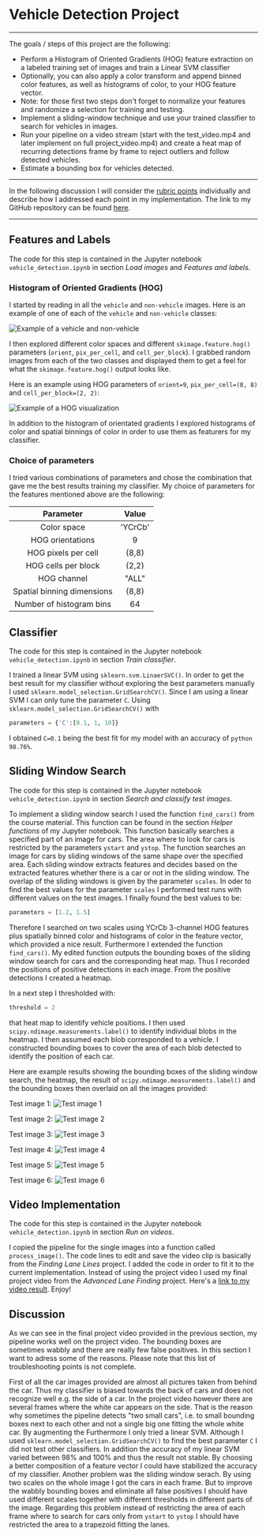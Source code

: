 # **Vehicle Detection Project**
---

The goals / steps of this project are the following:

* Perform a Histogram of Oriented Gradients (HOG) feature extraction on a labeled training set of images and train a Linear SVM classifier
* Optionally, you can also apply a color transform and append binned color features, as well as histograms of color, to your HOG feature vector. 
* Note: for those first two steps don't forget to normalize your features and randomize a selection for training and testing.
* Implement a sliding-window technique and use your trained classifier to search for vehicles in images.
* Run your pipeline on a video stream (start with the test_video.mp4 and later implement on full project_video.mp4) and create a heat map of recurring detections frame by frame to reject outliers and follow detected vehicles.
* Estimate a bounding box for vehicles detected.

---

In the following discussion I will consider the [rubric points](https://review.udacity.com/#!/rubrics/513/view) individually and describe how I addressed each point in my implementation. The link to my GitHub repository can be found [here](https://github.com/urs-waldmann/CarND-Vehicle-Detection). 

---

## Features and Labels

The code for this step is contained in the Jupyter notebook `vehicle_detection.ipynb` in section *Load images* and *Features and labels*.

### Histogram of Oriented Gradients (HOG)

I started by reading in all the `vehicle` and `non-vehicle` images.  Here is an example of one of each of the `vehicle` and `non-vehicle` classes:

![Example of a vehicle and non-vehicle](./output_images/car_notcar.png)

I then explored different color spaces and different `skimage.feature.hog()` parameters (`orient`, `pix_per_cell`, and `cell_per_block`).  I grabbed random images from each of the two classes and displayed them to get a feel for what the `skimage.feature.hog()` output looks like.

Here is an example using HOG parameters of `orient=9`, `pix_per_cell=(8, 8)` and `cell_per_block=(2, 2)`:

![Example of a HOG visualization](./output_images/HOG_visualization.png)

In addition to the histogram of orientated gradients I explored histograms of color and spatial binnings of color in order to use them as featurers for my classifier.

### Choice of parameters

I tried various combinations of parameters and chose the combination that gave me the best results training my classifier. My choice of parameters for the features mentioned above are the following:

| Parameter     | Value	        | 
|:-------------:|:-------------:| 
| Color space      | 'YCrCb'        | 
| HOG orientations      | 9        |
| HOG pixels per cell      | (8,8)      |
| HOG cells per block     | (2,2)      |
| HOG channel | "ALL" |
| Spatial binning dimensions | (8,8) |
| Number of histogram bins | 64 |

## Classifier

The code for this step is contained in the Jupyter notebook `vehicle_detection.ipynb` in section *Train classifier*.

I trained a linear SVM using `sklearn.svm.LinaerSVC()`. In order to get the best result for my classifier without exploring the best parameters manually I used `sklearn.model_selection.GridSearchCV()`. Since I am using a linear SVM I can only tune the parameter `C`. Using `sklearn.model_selection.GridSearchCV()` with
```python
parameters = {'C':[0.1, 1, 10]}
```
I obtained `C=0.1` being the best fit for my model with an accuracy of ```python 98.76%```.

## Sliding Window Search

The code for this step is contained in the Jupyter notebook `vehicle_detection.ipynb` in section *Search and classify test images*.

To implement a sliding window search I used the function `find_cars()` from the course material. This function can be found in the section *Helper functions* of my Jupyter notebook. This function basically searches a specified part of an image for cars. The area where to look for cars is restricted by the parameters `ystart` and `ystop`. The function searches an image for cars by sliding windows of the same shape over the specified area. Each sliding window extracts features and decides based on the extracted features whether there is a car or not in the sliding window. The overlap of the sliding windows is given by the parameter `scales`.
In oder to find the best values for the parameter `scales` I performed test runs with different values on the test images. I finally found the best values to be:
```python
parameters = [1.2, 1.5]
```
Therefore I searched on two scales using YCrCb 3-channel HOG features plus spatially binned color and histograms of color in the feature vector, which provided a nice result.
Furthermore I extended the function `find_cars()`. My edited function outputs the bounding boxes of the sliding window search for cars and the corresponding heat map. Thus I recorded the positions of positive detections in each image.  From the positive detections I created a heatmap.

In a next step I thresholded with:
```python
threshold = 2
```
that heat map to identify vehicle positions. I then used `scipy.ndimage.measurements.label()` to identify individual blobs in the heatmap.  I then assumed each blob corresponded to a vehicle. I constructed bounding boxes to cover the area of each blob detected to identify the position of each car.

Here are example results showing the bounding boxes of the sliding window search, the heatmap, the result of `scipy.ndimage.measurements.label()` and the bounding boxes then overlaid on all the images provided:

Test image 1:
![Test image 1](./output_images/test1_heatmap_label_car_position.png)

Test image 2:
![Test image 2](./output_images/test2_heatmap_label_car_position.png)

Test image 3:
![Test image 3](./output_images/test3_heatmap_label_car_position.png)

Test image 4:
![Test image 4](./output_images/test4_heatmap_label_car_position.png)

Test image 5:
![Test image 5](./output_images/test5_heatmap_label_car_position.png)

Test image 6:
![Test image 6](./output_images/test6_heatmap_label_car_position.png)

## Video Implementation

The code for this step is contained in the Jupyter notebook `vehicle_detection.ipynb` in section *Run on videos*.

I copied the pipeline for the single images into a function called `process_image()`. The code lines to edit and save the video clip is basically from the *Finding Lane Lines* project. I added the code in order to fit it to the current implementation.
Instead of using the project video I used my final project video from the *Advanced Lane Finding* project.
Here's a [link to my video result](./final_project_video.mp4). Enjoy!

## Discussion

As we can see in the final project video provided in the previous section, my pipeline works well on the project video. The bounding boxes are sometimes wabbly and there are really few false positives. In this section I want to adress some of the reasons. Please note that this list of troubleshooting points is not complete.

First of all the car images provided are almost all pictures taken from behind the car. Thus my classifier is biased towards the back of cars and does not recognize well e.g. the side of a car. In the project video however there are several frames where the white car appears on the side. That is the reason why sometimes the pipeline detects "two small cars", i.e. to small bounding boxes next to each other and not a single big one fitting the whole white car. By augmenting the 
Furthermore I only tried a linear SVM. Although I used `sklearn.model_selection.GridSearchCV()` to find the best parameter `C` I did not test other classifiers.
In addition the accuracy of my linear SVM varied between 98% and 100% and thus the result not stable. By choosing a better composition of a feature vector I could have stabilized the accuracy of my classifier.
Another problem was the sliding window serach. By using two scales on the whole image I got the cars in each frame. But to improve the wabbly bounding boxes and eliminate all false positives I should have used different scales together with different thresholds in different parts of the image. Regarding this problem instead of restricting the area of each frame where to search for cars only from `ystart` to `ystop` I should have restricted the area to a trapezoid fitting the lanes.

